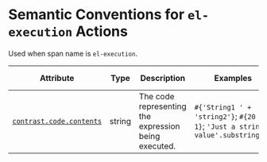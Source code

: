 # Semantic Conventions for `el-execution` Actions

Used when span name is `el-execution`.

<!-- semconv span.contrast.action.el-execution(full) -->
<!-- NOTE: THIS TEXT IS AUTOGENERATED. DO NOT EDIT BY HAND. -->
<!-- see templates/registry/markdown/snippet.md.j2 -->
<!-- prettier-ignore-start -->
<!-- markdownlint-capture -->
<!-- markdownlint-disable -->

| Attribute  | Type | Description  | Examples  | [Requirement Level](https://opentelemetry.io/docs/specs/semconv/general/attribute-requirement-level/) | Stability |
|---|---|---|---|---|---|
| [`contrast.code.contents`](/docs/attributes-registry/contrast.md) | string | The code representing the expression being executed. | `#{'String1 ' + 'string2'}`; `#{20 - 1}`; `'Just a string value'.substring(5)` | `Recommended` | ![Experimental](https://img.shields.io/badge/-experimental-blue) |

<!-- markdownlint-restore -->
<!-- prettier-ignore-end -->
<!-- END AUTOGENERATED TEXT -->
<!-- endsemconv -->
